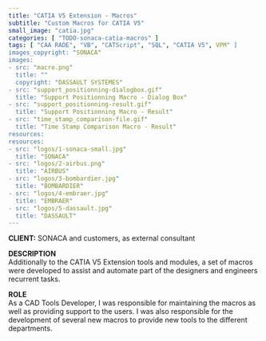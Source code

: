 ```yaml
---
title: "CATIA V5 Extension - Macros"
subtitle: "Custom Macros for CATIA V5"
small_image: "catia.jpg"
categories: [ "TODO-sonaca-catia-macros" ]
tags: [ "CAA RADE", "VB", "CATScript", "SQL", "CATIA V5", VPM" ]
images_copyright: "SONACA"
images:
- src: "macro.png"
  title: ""
  copyright: "DASSAULT SYSTEMES"
- src: "support_positionning-dialogbox.gif"
  title: "Support Positionning Macro - Dialog Box"
- src: "support_positionning-result.gif"
  title: "Support Positionning Macro - Result"
- src: "time_stamp_comparison-file.gif"
  title: "Time Stamp Comparison Macro - Result"
resources:
resources:
- src: "logos/1-sonaca-small.jpg"
  title: "SONACA"
- src: "logos/2-airbus.png"
  title: "AIRBUS"
- src: "logos/3-bombardier.jpg"
  title: "BOMBARDIER"
- src: "logos/4-embraer.jpg"
  title: "EMBRAER"
- src: "logos/5-dassault.jpg"
  title: "DASSAULT"
---
```


<b>CLIENT:</b> SONACA and customers, as external consultant<br>

<b>DESCRIPTION</b><br>
Additionally to the CATIA V5 Extension tools and modules, a set of macros were developed to assist and automate part of the  designers and engineers recurrent tasks.<br>

<b>ROLE</b><br>
As a CAD Tools Developer, I was responsible for maintaining the macros as well as providing support to the users. I was also responsible for the development of several new macros to provide new tools to the different departments.<br>
